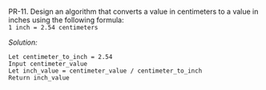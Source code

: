 PR-11. Design an algorithm that converts a value in centimeters to a value in
       inches using the following formula:  
       `1 inch = 2.54 centimeters`

*Solution:*  
```
Let centimeter_to_inch = 2.54 
Input centimeter_value
Let inch_value = centimeter_value / centimeter_to_inch
Return inch_value
```
